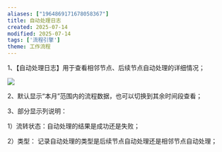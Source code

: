 ```yaml
---
aliases: ["1964869171678058367"]
title: 自动处理日志
created: 2025-07-14
modified: 2025-07-14
tags: ['流程引擎']
theme: 工作流程
---
```


1、【自动处理日志】用于查看相邻节点、后续节点自动处理的详细情况；

![](https://myhelpdoc.oss-cn-heyuan.aliyuncs.com/mdimages/d01e0a5b2b87ba3d668c6efc50951844.jpg)

2、默认显示“本月”范围内的流程数据，也可以切换到其余时间段查看；

3、部分显示列说明：

1）流转状态：自动处理的结果是成功还是失败；

2）类型： 记录自动处理的类型是后续节点自动处理还是相邻节点自动处理；


